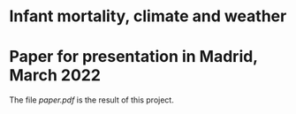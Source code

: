 Infant mortality, climate and weather
================

<!-- README.md is generated from README.Rmd. Please edit that file -->

# Paper for presentation in Madrid, March 2022

The file *paper.pdf* is the result of this project.
